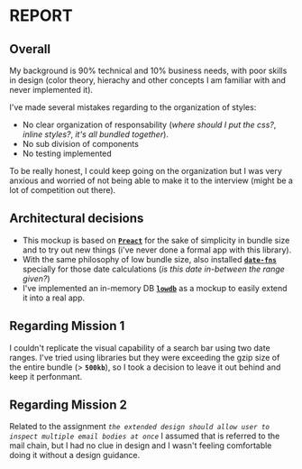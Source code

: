 # REPORT

## Overall

My background is 90% technical and 10% business needs, with poor skills in design (color theory, hierachy and other concepts I am familiar with and never implemented it).

I've made several mistakes regarding to the organization of styles:

- No clear organization of responsability (_where should I put the css?_, _inline styles?_, _it's all bundled together_).
- No sub division of components
- No testing implemented

To be really honest, I could keep going on the organization but I was very anxious and worried of not being able to make it to the interview (might be a lot of competition out there).

## Architectural decisions

- This mockup is based on [**`Preact`**](https://github.com/preactjs/preact) for the sake of simplicity in bundle size and to try out new things (i've never done a formal app with this library).
- With the same philosophy of low bundle size, also installed [**`date-fns`**](https://github.com/date-fns/date-fns) specially for those date calculations (_is this date in-between the range given?_)
- I've implemented an in-memory DB [**`lowdb`**](https://github.com/typicode/lowdb) as a mockup to easily extend it into a real app.

## Regarding Mission 1

I couldn't replicate the visual capability of a search bar using two date ranges. I've tried using libraries but they were exceeding the gzip size of the entire bundle (> **`500kb`**), so I took a decision to leave it out behind and keep it perfonmant.

## Regarding Mission 2

Related to the assignment _`the extended design should allow user to inspect multiple email bodies at once`_ I assumed that is referred to the mail chain, but I had no clue in design and I wasn't feeling comfortable doing it without a design guidance.
